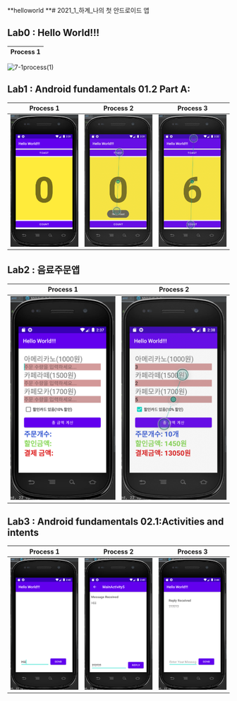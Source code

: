 **helloworld
**# 2021_1_하계_나의 첫 안드로이드 앱

## Lab0 : Hello World!!!
Process 1                  |   
:-------------------------:|
![7-1process(1)](./img/Lab0(1).png)

## Lab1 : Android fundamentals 01.2 Part A:
Process 1                  |Process 2                  |Process 3    
:-------------------------:|:-------------------------:|:-------------------------:
![7-1process(1)](./img/Lab1(1).png)| ![7-1process(1)](./img/Lab1(2).png) | ![7-1process(1)](./img/Lab1(3).png)

## Lab2 : 음료주문앱
Process 1                  |Process 2                  |  
:-------------------------:|:-------------------------:|
![7-1process(1)](./img/Lab2(1).png)| ![7-1process(1)](./img/Lab2(2).png) |

## Lab3 : Android fundamentals 02.1:Activities and intents
Process 1                  |Process 2                  |Process 3    
:-------------------------:|:-------------------------:|:-------------------------:
![7-1process(1)](./img/Lab3(1).png)| ![7-1process(1)](./img/Lab3(2).png) | ![7-1process(1)](./img/Lab3(3).png)
